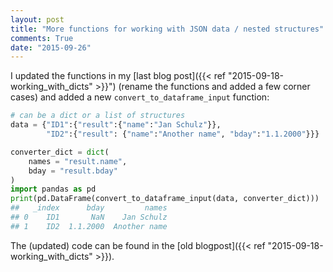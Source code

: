 ```yaml
---
layout: post
title: "More functions for working with JSON data / nested structures"
comments: True
date: "2015-09-26"
---
```


I updated the functions in my [last blog post]({{< ref "2015-09-18-working_with_dicts" >}}") (rename the functions and added a few corner cases) and added a new `convert_to_dataframe_input` function:

```python
# can be a dict or a list of structures
data = {"ID1":{"result":{"name":"Jan Schulz"}},
        "ID2":{"result": {"name":"Another name", "bday":"1.1.2000"}}}

converter_dict = dict(
    names = "result.name",
    bday = "result.bday"
)
import pandas as pd
print(pd.DataFrame(convert_to_dataframe_input(data, converter_dict)))
##   _index      bday         names
## 0    ID1       NaN    Jan Schulz
## 1    ID2  1.1.2000  Another name
```

The (updated) code can be found in the [old blogpost]({{< ref "2015-09-18-working_with_dicts" >}}).